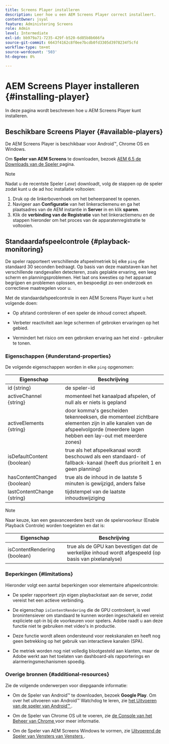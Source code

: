 ```yaml
---
title: Screens Player installeren
description: Leer hoe u een AEM Screens Player correct installeert.
contentOwner: jsyal
feature: Administering Screens
role: Admin
level: Intermediate
exl-id: bb979a71-7235-429f-b520-6d85b8b666fa
source-git-commit: 6643f4162c8f0ee7bcdb0fd3305d3978234f5cfd
workflow-type: tm+mt
source-wordcount: '503'
ht-degree: 0%

---
```


# AEM Screens Player installeren {#installing-player}

In deze pagina wordt beschreven hoe u AEM Screens Player kunt installeren.

## Beschikbare Screens Player {#available-players}

De AEM Screens Player is beschikbaar voor Android™, Chrome OS en Windows.

Om **Speler van AEM Screens** te downloaden, bezoek [ AEM 6.5 de Downloads van de Speler ](https://download.macromedia.com/screens/) pagina.

>[!NOTE]
>
>Nadat u de recentste Speler (*.exe*) downloadt, volg de stappen op de speler zodat kunt u de ad hoc installatie voltooien:
>
>1. Druk op de linkerbovenhoek om het beheerpaneel te openen.
>1. Navigeer aan **Configuratie** van het linkeractiemenu en ga het plaatsadres van de AEM instantie in **Server** in en klik **sparen**.
>1. Klik de **verbinding van de Registratie** van het linkeractiemenu en de stappen hieronder om het proces van de apparatenregistratie te voltooien.

## Standaardafspeelcontrole {#playback-monitoring}

De speler rapporteert verschillende afspeelmetriek bij elke `ping` die standaard 30 seconden bedraagt. Op basis van deze maatstaven kan het verschillende randgevallen detecteren, zoals geplakte ervaring, een leeg scherm en planningsproblemen. Het laat ons kwesties op het apparaat begrijpen en problemen oplossen, en bespoedigt zo een onderzoek en correctieve maatregelen voor u.

Met de standaardafspeelcontrole in een AEM Screens Player kunt u het volgende doen:

* Op afstand controleren of een speler de inhoud correct afspeelt.

* Verbeter reactiviteit aan lege schermen of gebroken ervaringen op het gebied.

* Vermindert het risico om een gebroken ervaring aan het eind - gebruiker te tonen.

### Eigenschappen {#understand-properties}

De volgende eigenschappen worden in elke `ping` opgenomen:

| Eigenschap | Beschrijving |
|---|---|
| id {string} | de speler-id |
| activeChannel {string} | momenteel het kanaalpad afspelen, of null als er niets is gepland |
| activeElements {string} | door komma&#39;s gescheiden tekenreeksen, die momenteel zichtbare elementen zijn in alle kanalen van de afspeelvolgorde (meerdere lagen hebben een lay-out met meerdere zones) |
| isDefaultContent {boolean} | true als het afspeelkanaal wordt beschouwd als een standaard- of fallback-kanaal (heeft dus prioriteit 1 en geen planning) |
| hasContentChanged {boolean} | true als de inhoud in de laatste 5 minuten is gewijzigd, anders false |
| lastContentChange {string} | tijdstempel van de laatste inhoudswijziging |

>[!NOTE]
>Naar keuze, kan een geavanceerdere bezit van de spelervoorkeur (Enable Playback Controle) worden toegelaten en dat is:
>
>| Eigenschap | Beschrijving |
>|---|---|
>| isContentRendering {boolean} | true als de GPU kan bevestigen dat de werkelijke inhoud wordt afgespeeld (op basis van pixelanalyse) |

### Beperkingen {#limitations}

Hieronder volgt een aantal beperkingen voor elementaire afspeelcontrole:

* De speler rapporteert zijn eigen playbackstaat aan de server, zodat vereist het een actieve verbinding.

* De eigenschap `isContentRendering` die de GPU controleert, is veel bronintensiever om standaard te kunnen worden ingeschakeld en vereist expliciete opt-in bij de voorkeuren voor spelers. Adobe raadt u aan deze functie niet te gebruiken met video&#39;s in productie.

* Deze functie wordt alleen ondersteund voor reekskanalen en heeft nog geen betrekking op het gebruik van interactieve kanalen (SPA).

* De metriek worden nog niet volledig blootgesteld aan klanten, maar de Adobe werkt aan het toelaten van dashboard-als rapporterings en alarmeringsmechanismen spoedig.

### Overige bronnen {#additional-resources}

Zie de volgende onderwerpen voor diepgaande informatie:

* Om de Speler van Android™ te downloaden, bezoek **Google Play**. Om over het uitvoeren van Android™ Watchdog te leren, zie [ het Uitvoeren van de speler van Android™ ](implementing-android-player.md).

* Om de Speler van Chrome OS uit te voeren, zie [ de Console van het Beheer van Chrome ](implementing-chrome-os-player.md) voor meer informatie.

* Om de Speler van AEM Screens Windows te vormen, zie [ Uitvoerend de Speler van Vensters van Vensters ](implementing-windows-player.md).
